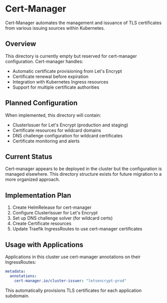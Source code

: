 # Cert-Manager

Cert-Manager automates the management and issuance of TLS certificates from various issuing sources within Kubernetes.

## Overview

This directory is currently empty but reserved for cert-manager configuration. Cert-manager handles:
- Automatic certificate provisioning from Let's Encrypt
- Certificate renewal before expiration
- Integration with Kubernetes Ingress resources
- Support for multiple certificate authorities

## Planned Configuration

When implemented, this directory will contain:
- ClusterIssuer for Let's Encrypt (production and staging)
- Certificate resources for wildcard domains
- DNS challenge configuration for wildcard certificates
- Certificate monitoring and alerts

## Current Status

Cert-manager appears to be deployed in the cluster but the configuration is managed elsewhere. This directory structure exists for future migration to a more organized approach.

## Implementation Plan

1. Create HelmRelease for cert-manager
2. Configure ClusterIssuer for Let's Encrypt
3. Set up DNS challenge solver (for wildcard certs)
4. Create Certificate resources
5. Update Traefik IngressRoutes to use cert-manager certificates

## Usage with Applications

Applications in this cluster use cert-manager annotations on their IngressRoutes:
```yaml
metadata:
  annotations:
    cert-manager.io/cluster-issuer: "letsencrypt-prod"
```

This automatically provisions TLS certificates for each application subdomain.